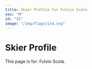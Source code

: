 ```yaml
---
title: Skier Profile for Fulvio Scola
sex: "M"
id: "32"
image: "/img/flags/ita.svg" 
---
```


# Skier Profile

This page is for: Fulvio Scola.
    